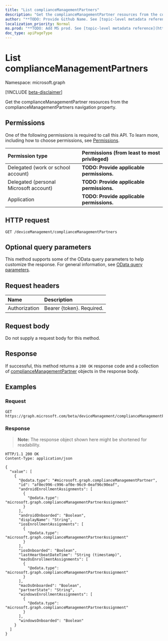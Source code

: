 ```yaml
---
title: "List complianceManagementPartners"
description: "Get the complianceManagementPartner resources from the complianceManagementPartners navigation property."
author: "**TODO: Provide Github Name. See [topic-level metadata reference](https://msgo.azurewebsites.net/add/document/guidelines/metadata.html#topic-level-metadata)**"
localization_priority: Normal
ms.prod: "**TODO: Add MS prod. See [topic-level metadata reference](https://msgo.azurewebsites.net/add/document/guidelines/metadata.html#topic-level-metadata)**"
doc_type: apiPageType
---
```


# List complianceManagementPartners
Namespace: microsoft.graph

[!INCLUDE [beta-disclaimer](../../includes/beta-disclaimer.md)]

Get the complianceManagementPartner resources from the complianceManagementPartners navigation property.

## Permissions
One of the following permissions is required to call this API. To learn more, including how to choose permissions, see [Permissions](/graph/permissions-reference).

|Permission type|Permissions (from least to most privileged)|
|:---|:---|
|Delegated (work or school account)|**TODO: Provide applicable permissions.**|
|Delegated (personal Microsoft account)|**TODO: Provide applicable permissions.**|
|Application|**TODO: Provide applicable permissions.**|

## HTTP request

<!-- {
  "blockType": "ignored"
}
-->
``` http
GET /deviceManagement/complianceManagementPartners
```

## Optional query parameters
This method supports some of the OData query parameters to help customize the response. For general information, see [OData query parameters](/graph/query-parameters).

## Request headers
|Name|Description|
|:---|:---|
|Authorization|Bearer {token}. Required.|

## Request body
Do not supply a request body for this method.

## Response

If successful, this method returns a `200 OK` response code and a collection of [complianceManagementPartner](../resources/compliancemanagementpartner.md) objects in the response body.

## Examples

### Request
<!-- {
  "blockType": "request",
  "name": "list_compliancemanagementpartner"
}
-->
``` http
GET https://graph.microsoft.com/beta/deviceManagement/complianceManagementPartners
```


### Response
>**Note:** The response object shown here might be shortened for readability.
<!-- {
  "blockType": "response",
  "truncated": true,
  "@odata.type": "Collection(microsoft.graph.complianceManagementPartner)"
}
-->
``` http
HTTP/1.1 200 OK
Content-Type: application/json

{
  "value": [
    {
      "@odata.type": "#microsoft.graph.complianceManagementPartner",
      "id": "af0ec996-c996-af0e-96c9-0eaf96c90eaf",
      "androidEnrollmentAssignments": [
        {
          "@odata.type": "microsoft.graph.complianceManagementPartnerAssignment"
        }
      ],
      "androidOnboarded": "Boolean",
      "displayName": "String",
      "iosEnrollmentAssignments": [
        {
          "@odata.type": "microsoft.graph.complianceManagementPartnerAssignment"
        }
      ],
      "iosOnboarded": "Boolean",
      "lastHeartbeatDateTime": "String (timestamp)",
      "macOsEnrollmentAssignments": [
        {
          "@odata.type": "microsoft.graph.complianceManagementPartnerAssignment"
        }
      ],
      "macOsOnboarded": "Boolean",
      "partnerState": "String",
      "windowsEnrollmentAssignments": [
        {
          "@odata.type": "microsoft.graph.complianceManagementPartnerAssignment"
        }
      ],
      "windowsOnboarded": "Boolean"
    }
  ]
}
```

